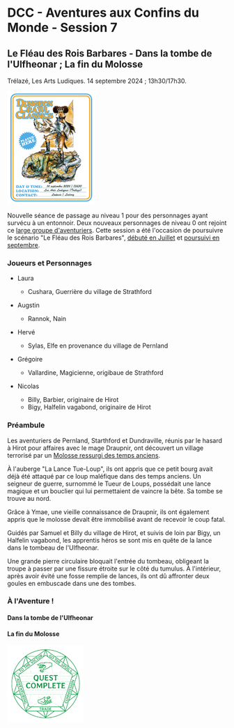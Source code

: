 # DCC - Aventures aux Confins du Monde - Session 7

## Le Fléau des Rois Barbares - Dans la tombe de l'Ulfheonar ; La fin du Molosse

Trélazé, Les Arts Ludiques. 14 septembre 2024 ; 13h30/17h30.

[<img alt="dcc-played-here-6" title ="DCC RPG played here 14/09/2024" src="./assets/dcc_played_here_2024-09-14.jpg" class="center" width="40%">](./assets/dcc_played_here_2024-09-14.jpg)

Nouvelle séance de passage au niveau 1 pour des personnages ayant survécu à un entonnoir. Deux nouveaux personnages de niveau 0 ont rejoint ce [large groupe d'aventuriers](./dcc_lal_persos). Cette session a été l'occasion de poursuivre le scénario "Le Fléau des Rois Barbares", [débuté en Juillet](./dcc_lal_2024_07_13) et [poursuivi en septembre](./dcc_lal_2024_09_07).

### Joueurs et Personnages

- Laura
    - Cushara, Guerrière du village de Strathford

- Augstin
    - Rannok, Nain
    
- Hervé
    - Sylas, Elfe en provenance du village de Pernland
    
- Grégoire
    - Vallardine, Magicienne, origibaue de Strathford
    
- Nicolas
    - Billy, Barbier, originaire de Hirot
    - Bigy, Halfelin vagabond, originaire de Hirot

<!-- Les personnages dont le nom est ~~barré~~ n'ont pas survécu aux dangers de cette aventure. -->

### Préambule


Les aventuriers de Pernland, Starthford et Dundraville, réunis par le hasard à Hirot pour affaires avec le mage Draupnir, ont découvert un village terrorisé par un [Molosse ressurgi des temps anciens](./dcc_lal_2024_09_07).

À l'auberge "La Lance Tue-Loup", ils ont appris que ce petit bourg avait déjà été attaqué par ce loup maléfique dans des temps anciens. Un seigneur de guerre, surnommé le Tueur de Loups, possédait une lance magique et un bouclier qui lui permettaient de vaincre la bête. Sa tombe se trouve au nord.

Grâce à Ymae, une vieille connaissance de Draupnir, ils ont également appris que le molosse devait être immobilisé avant de recevoir le coup fatal.

Guidés par Samuel et Billy du village de Hirot, et suivis de loin par Bigy, un Halfelin vagabond, les apprentis héros se sont mis en quête de la lance dans le tombeau de l'Ulfheonar.

Une grande pierre circulaire bloquait l'entrée du tombeau, obligeant la troupe à passer par une fissure étroite sur le côté du tumulus. À l'intérieur, après avoir évité une fosse remplie de lances, ils ont dû affronter deux goules en embuscade dans une des tombes.


### &Agrave; l'Aventure !

#### Dans la tombe de l'Ulfheonar 

#### La fin du Molosse


<img alt="complete-stamp" title ="Complete Stamp" src="./assets/quest-complete-tb1.png" class="center" width="35%">

<!-- 
### Les héros tombés à l'Aventure

<img alt="rip-stamp" title ="RIP Stamp" src="./assets/rip-tb1.png" class="center" width="25%">

Voici les héros qui ne reviendront pas de ce périple et la cause de leur trépas :

-->
